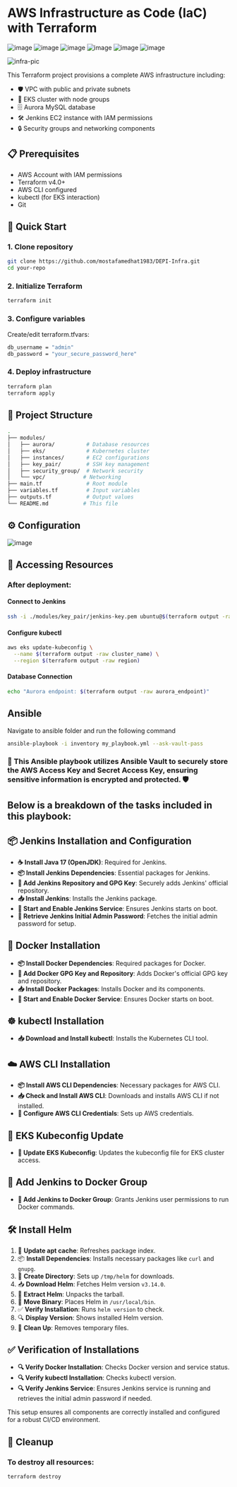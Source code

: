 # AWS Infrastructure as Code (IaC) with Terraform

![image](https://github.com/user-attachments/assets/ed7cadce-4765-48f7-9e56-ae7730e8983c)
![image](https://github.com/user-attachments/assets/16c71aa5-9661-4245-a98c-b4377a5d7c17)
![image](https://github.com/user-attachments/assets/0ccc7b69-8ba1-4424-b3b3-2b81445ba82d)
![image](https://github.com/user-attachments/assets/ec963032-758f-441e-990f-4b0fba0f20c7)
![image](https://github.com/user-attachments/assets/9cac409b-6c26-408f-976b-0730744da6a5)
![image](https://github.com/user-attachments/assets/f5883e38-b51e-4e95-bc87-5246e6a0e1e0)

![infra-pic](https://github.com/user-attachments/assets/65d2ae11-2302-432b-833a-2c9c938ee953)



This Terraform project provisions a complete AWS infrastructure including:
- 🛡️ VPC with public and private subnets
- 🚀 EKS cluster with node groups
- 🗄️ Aurora MySQL database
- 🛠️ Jenkins EC2 instance with IAM permissions
- 🔒 Security groups and networking components

## 📋 Prerequisites

- AWS Account with IAM permissions
- Terraform v4.0+
- AWS CLI configured
- kubectl (for EKS interaction)
- Git

## 🚀 Quick Start
### 1. Clone repository
```bash
git clone https://github.com/mostafamedhat1983/DEPI-Infra.git
cd your-repo
```
### 2. Initialize Terraform
```bash
terraform init
```
### 3. Configure variables
Create/edit terraform.tfvars:
```bash
db_username = "admin"
db_password = "your_secure_password_here"
```
### 4. Deploy infrastructure
```bash
terraform plan
terraform apply
```
## 📂 Project Structure
```bash
.
├── modules/
│   ├── aurora/          # Database resources
│   ├── eks/             # Kubernetes cluster
│   ├── instances/       # EC2 configurations
│   ├── key_pair/        # SSH key management
│   ├── security_group/  # Network security
│   └── vpc/            # Networking
├── main.tf              # Root module
├── variables.tf         # Input variables
├── outputs.tf           # Output values
└── README.md           # This file
```
## ⚙️ Configuration
![image](https://github.com/user-attachments/assets/fba1b838-3085-4e9d-89af-ddf37287beb3)
## 🔌 Accessing Resources
### After deployment:
#### Connect to Jenkins
```bash
ssh -i ./modules/key_pair/jenkins-key.pem ubuntu@$(terraform output -raw jenkins_ip)
```
#### Configure kubectl
```bash
aws eks update-kubeconfig \
  --name $(terraform output -raw cluster_name) \
  --region $(terraform output -raw region)
```
#### Database Connection
```bash
echo "Aurora endpoint: $(terraform output -raw aurora_endpoint)"
```
## Ansible
Navigate to ansible folder and run the following command  
```bash
ansible-playbook -i inventory my_playbook.yml --ask-vault-pass
```
### 🔐 This Ansible playbook utilizes Ansible Vault to securely store the AWS Access Key and Secret Access Key, ensuring sensitive information is encrypted and protected. 🛡️

## Below is a breakdown of the tasks included in this playbook:

## 📦 Jenkins Installation and Configuration
- **☕ Install Java 17 (OpenJDK)**: Required for Jenkins.
- **📦 Install Jenkins Dependencies**: Essential packages for Jenkins.
- **🔑 Add Jenkins Repository and GPG Key**: Securely adds Jenkins' official repository.
- **📥 Install Jenkins**: Installs the Jenkins package.
- **🔄 Start and Enable Jenkins Service**: Ensures Jenkins starts on boot.
- **🔐 Retrieve Jenkins Initial Admin Password**: Fetches the initial admin password for setup.

## 🐳 Docker Installation
- **📦 Install Docker Dependencies**: Required packages for Docker.
- **🔑 Add Docker GPG Key and Repository**: Adds Docker's official GPG key and repository.
- **📥 Install Docker Packages**: Installs Docker and its components.
- **🔄 Start and Enable Docker Service**: Ensures Docker starts on boot.

## ☸️ kubectl Installation
- **📥 Download and Install kubectl**: Installs the Kubernetes CLI tool.

## ☁️ AWS CLI Installation
- **📦 Install AWS CLI Dependencies**: Necessary packages for AWS CLI.
- **📥 Check and Install AWS CLI**: Downloads and installs AWS CLI if not installed.
- **🔧 Configure AWS CLI Credentials**: Sets up AWS credentials.

## 🔄 EKS Kubeconfig Update
- **🔄 Update EKS Kubeconfig**: Updates the kubeconfig file for EKS cluster access.

## 👥 Add Jenkins to Docker Group
- **👥 Add Jenkins to Docker Group**: Grants Jenkins user permissions to run Docker commands.

## 🛠️ Install Helm

1. 🔄 **Update apt cache**: Refreshes package index.
2. 📦 **Install Dependencies**: Installs necessary packages like `curl` and `gnupg`.
3. 📁 **Create Directory**: Sets up `/tmp/helm` for downloads.
4. 📥 **Download Helm**: Fetches Helm version `v3.14.0`.
5. 📂 **Extract Helm**: Unpacks the tarball.
6. 🚚 **Move Binary**: Places Helm in `/usr/local/bin`.
7. ✅ **Verify Installation**: Runs `helm version` to check.
8. 🔍 **Display Version**: Shows installed Helm version.
9. 🧹 **Clean Up**: Removes temporary files.

## ✅ Verification of Installations
- **🔍 Verify Docker Installation**: Checks Docker version and service status.
- **🔍 Verify kubectl Installation**: Checks kubectl version.
- **🔍 Verify Jenkins Service**: Ensures Jenkins service is running and retrieves the initial admin password if needed.

This setup ensures all components are correctly installed and configured for a robust CI/CD environment.

## 🧹 Cleanup
### To destroy all resources:
```bash
terraform destroy
```
